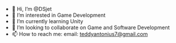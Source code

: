- 👋 Hi, I’m @DSjet
- 👀 I’m interested in Game Development
- 🌱 I’m currently learning Unity
- 💞️ I’m looking to collaborate on Game and Software Development
- 📫 How to reach me: email: teddyantonius7@gmail.com

<!---
DSjet/DSjet is a ✨ special ✨ repository because its `README.md` (this file) appears on your GitHub profile.
You can click the Preview link to take a look at your changes.
--->
